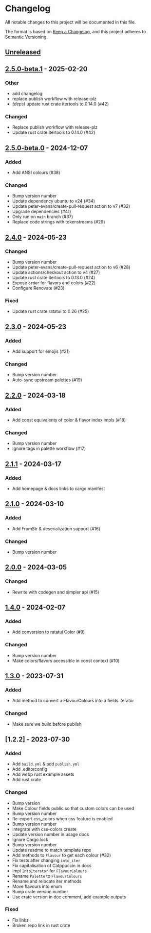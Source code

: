 # Changelog

All notable changes to this project will be documented in this file.

The format is based on [Keep a Changelog](https://keepachangelog.com/en/1.0.0/),
and this project adheres to [Semantic Versioning](https://semver.org/spec/v2.0.0.html).

## [Unreleased]

## [2.5.0-beta.1](https://github.com/catppuccin/rust/compare/v2.5.0-beta.0...v2.5.0-beta.1) - 2025-02-20

### Other

- add changelog
- replace publish workflow with release-plz
- *(deps)* update rust crate itertools to 0.14.0 (#42)

### Changed

- Replace publish workflow with release-plz
- Update rust crate itertools to 0.14.0 (#42)

## [2.5.0-beta.0] - 2024-12-07

### Added

- Add ANSI colours (#38)

### Changed

- Bump version number
- Update dependency ubuntu to v24 (#34)
- Update peter-evans/create-pull-request action to v7 (#32)
- Upgrade dependencies (#41)
- Only run on `main` branch (#37)
- Replace code strings with tokenstreams (#29)

## [2.4.0] - 2024-05-23

### Changed

- Bump version number
- Update peter-evans/create-pull-request action to v6 (#28)
- Update actions/checkout action to v4 (#27)
- Update rust crate itertools to 0.13.0 (#24)
- Expose `order` for flavors and colors (#22)
- Configure Renovate (#23)

### Fixed

- Update rust crate ratatui to 0.26 (#25)

## [2.3.0] - 2024-05-23

### Added

- Add support for emojis (#21)

### Changed

- Bump version number
- Auto-sync upstream palettes (#19)

## [2.2.0] - 2024-03-18

### Added

- Add const equivalents of color & flavor index impls (#18)

### Changed

- Bump version number
- Ignore tags in palette workflow (#17)

## [2.1.1] - 2024-03-17

### Added

- Add homepage & docs links to cargo manifest

## [2.1.0] - 2024-03-10

### Added

- Add FromStr & deserialization support (#16)

### Changed

- Bump version number

## [2.0.0] - 2024-03-05

### Changed

- Rewrite with codegen and simpler api (#15)

## [1.4.0] - 2024-02-07

### Added

- Add conversion to ratatui Color (#9)

### Changed

- Bump version number
- Make colors/flavors accessible in const context (#10)

## [1.3.0] - 2023-07-31

### Added

- Add method to convert a FlavourColours into a fields iterator

### Changed

- Make sure we build before publish

## [1.2.2] - 2023-07-30

### Added

- Add `build.yml` & add `publish.yml`
- Add .editorconfig
- Add webp rust example assets
- Add rust crate

### Changed

- Bump version
- Make Colour fields public so that custom colors can be used
- Bump version number
- Re-export css_colors when css feature is enabled
- Bump version number
- Integrate with css-colors create
- Update version number in usage docs
- Ignore Cargo.lock
- Bump version number
- Update readme to match template repo
- Add methods to `Flavour` to get each colour (#32)
- Fix tests after changing `into_iter`
- Fix capitalisation of Catppuccin in docs
- Impl `IntoIterator` for `FlavourColours`
- Rename `Palette` to `FlavourColours`
- Rename and relocate iter methods
- Move flavours into enum
- Bump crate version number
- Use crate version in doc comment, add example outputs

### Fixed

- Fix links
- Broken repo link in rust crate

[unreleased]: https://github.com/catppuccin/rust/compare/v2.5.0-beta.0..HEAD
[2.5.0-beta.0]: https://github.com/catppuccin/rust/compare/v2.4.0..v2.5.0-beta.0
[2.4.0]: https://github.com/catppuccin/rust/compare/v2.3.0..v2.4.0
[2.3.0]: https://github.com/catppuccin/rust/compare/v2.2.0..v2.3.0
[2.2.0]: https://github.com/catppuccin/rust/compare/v2.1.1..v2.2.0
[2.1.1]: https://github.com/catppuccin/rust/compare/v2.1.0..v2.1.1
[2.1.0]: https://github.com/catppuccin/rust/compare/v2.0.0..v2.1.0
[2.0.0]: https://github.com/catppuccin/rust/compare/v1.4.0..v2.0.0
[1.4.0]: https://github.com/catppuccin/rust/compare/v1.3.0..v1.4.0
[1.3.0]: https://github.com/catppuccin/rust/compare/v1.2.2..v1.3.0

<!-- generated by git-cliff -->
